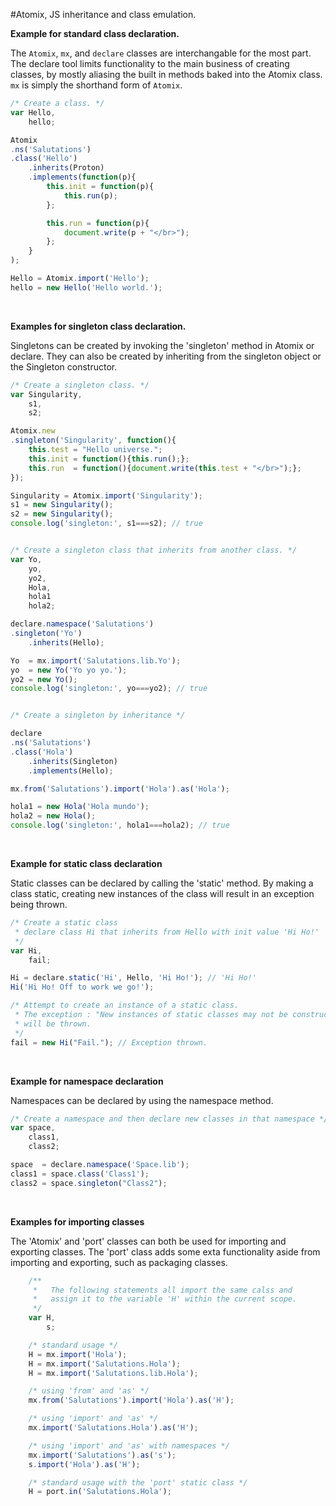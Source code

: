 #Atomix, JS inheritance and class emulation.

**Example for standard class declaration.**

The `Atomix`, `mx`, and `declare` classes are interchangable for the most part.
The declare tool limits functionality to the main business of creating classes,
by mostly aliasing the built in methods baked into the Atomix class. `mx` is
simply the shorthand form of `Atomix`.

```javascript
/* Create a class. */
var Hello,
    hello;

Atomix
.ns('Salutations')
.class('Hello')
    .inherits(Proton)
    .implements(function(p){
        this.init = function(p){
            this.run(p);
        };

        this.run = function(p){
            document.write(p + "</br>");
        };
    }
);

Hello = Atomix.import('Hello');
hello = new Hello('Hello world.');
```
<br>

**Examples for singleton class declaration.**

Singletons can be created by invoking the 'singleton' method in Atomix or declare.
They can also be created by inheriting from the singleton object or the Singleton constructor.

```javascript
/* Create a singleton class. */
var Singularity,
    s1,
    s2;

Atomix.new
.singleton('Singularity', function(){
    this.test = "Hello universe.";
    this.init = function(){this.run();};
    this.run  = function(){document.write(this.test + "</br>");};
});

Singularity = Atomix.import('Singularity');
s1 = new Singularity();
s2 = new Singularity();
console.log('singleton:', s1===s2); // true


/* Create a singleton class that inherits from another class. */
var Yo,
    yo,
    yo2,
    Hola,
    hola1
    hola2;

declare.namespace('Salutations')
.singleton('Yo')
    .inherits(Hello);

Yo  = mx.import('Salutations.lib.Yo');
yo  = new Yo('Yo yo yo.');
yo2 = new Yo();
console.log('singleton:', yo===yo2); // true


/* Create a singleton by inheritance */

declare
.ns('Salutations')
.class('Hola')
    .inherits(Singleton)
    .implements(Hello);

mx.from('Salutations').import('Hola').as('Hola');

hola1 = new Hola('Hola mundo');
hola2 = new Hola();
console.log('singleton:', hola1===hola2); // true
```
<br>

**Example for static class declaration**

Static classes can be declared by calling the 'static' method.
By making a class static, creating new instances of the class
will result in an exception being thrown.

```javascript
/* Create a static class
 * declare class Hi that inherits from Hello with init value 'Hi Ho!' 
 */
var Hi,
    fail;

Hi = declare.static('Hi', Hello, 'Hi Ho!'); // 'Hi Ho!'
Hi('Hi Ho! Off to work we go!');

/* Attempt to create an instance of a static class.
 * The exception : "New instances of static classes may not be constructed."
 * will be thrown.
 */
fail = new Hi("Fail."); // Exception thrown.
```
<br>

**Example for namespace declaration**

Namespaces can be declared by using the namespace method.

```javascript
/* Create a namespace and then declare new classes in that namespace */
var space,
    class1,
    class2;

space  = declare.namespace('Space.lib');
class1 = space.class('Class1');
class2 = space.singleton("Class2");
```
<br>

**Examples for importing classes**

The 'Atomix' and 'port' classes can both be used for importing and exporting classes.
The 'port' class adds some exta functionality aside from importing and exporting, such as packaging classes.

```javascript
    /**
     *   The following statements all import the same calss and
     *   assign it to the variable 'H' within the current scope.
     */
    var H,
        s;

    /* standard usage */
    H = mx.import('Hola');
    H = mx.import('Salutations.Hola');
    H = mx.import('Salutations.lib.Hola');

    /* using 'from' and 'as' */
    mx.from('Salutations').import('Hola').as('H');

    /* using 'import' and 'as' */
    mx.import('Salutations.Hola').as('H');

    /* using 'import' and 'as' with namespaces */
    mx.import('Salutations').as('s');
    s.import('Hola').as('H');

    /* standard usage with the 'port' static class */
    H = port.in('Salutations.Hola');
```